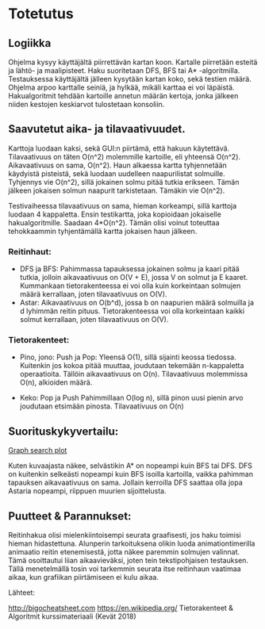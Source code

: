 # Totetutus

## Logiikka

Ohjelma kysyy käyttäjältä piirrettävän kartan koon. Kartalle piirretään esteitä ja lähtö- ja maalipisteet. Haku suoritetaan DFS,
BFS tai A* -algoritmilla. Testauksessa käyttäjältä jälleen kysytään kartan koko, sekä testien määrä. Ohjelma arpoo karttalle seiniä,
ja hylkää, mikäli karttaa ei voi läpäistä. Hakualgoritmit tehdään kartoille annetun määrän kertoja, jonka jälkeen niiden kestojen
keskiarvot tulostetaan konsoliin.

## Saavutetut aika- ja tilavaativuudet.

Karttoja luodaan kaksi, sekä GUI:n piirtämä, että hakuun käytettävä. Tilavaativuus on täten O(n^2) molemmille kartoille, eli 
yhteensä O(n^2). Aikavaativuus on sama, O(n^2). Haun alkaessa kartta tyhjennetään käydyistä pisteistä, sekä luodaan uudelleen
naapurilistat solmuille. Tyhjennys vie O(n^2), sillä jokainen solmu pitää tutkia erikseen. Tämän jälkeen jokaisen solmun naapurit
tarkistetaan. Tämäkin vie O(n^2). 

Testivaiheessa tilavaativuus on sama, hieman korkeampi, sillä karttoja luodaan 4 kappaletta. Ensin testikartta, joka kopioidaan
jokaiselle hakualgoritmille. Saadaan 4*O(n^2). Tämän olisi voinut toteuttaa tehokkaammin tyhjentämällä kartta jokaisen haun jälkeen.


### Reitinhaut:
* DFS ja BFS: Pahimmassa tapauksessa jokainen solmu ja kaari pitää tutkia, jolloin aikavaativuus on O(V + E), 
jossa V on solmut ja E kaaret. Kummankaan tietorakenteessa ei voi olla kuin korkeintaan solmujen määrä kerrallaan, joten tilavaativuus
on O(V).
* Astar: Aikavaativuus on O(b^d), jossa b on naapurien määrä solmuilla ja d lyhimmän reitin pituus. Tietorakenteessa voi olla
korkeintaan kaikki solmut kerrallaan, joten tilavaativuus on O(V).

### Tietorakenteet:
* Pino, jono: Push ja Pop: Yleensä O(1), sillä sijainti keossa tiedossa. Kuitenkin jos kokoa pitää muuttaa, joudutaan tekemään
n-kappaletta operaatioita. Tällöin aikavaativuus on O(n). Tilavaativuus molemmissa O(n), alkioiden määrä.

* Keko: Pop ja Push Pahimmillaan O(log n), sillä pinon uusi pienin arvo joudutaan etsimään pinosta. Tilavaativuus on O(n)


## Suorituskykyvertailu:

[Graph search plot](https://github.com/obisi/BisiGraphSearchComparison/blob/master/dokumentaatio/Plots/Graph_Search_Plot.png)

Kuten kuvaajasta näkee, selvästikin A* on nopeampi kuin BFS tai DFS. DFS on kuitenkin selkeästi nopeampi kuin BFS isoilla kartoilla,
vaikka pahimman tapauksen aikavaativuus on sama. Jollain kerroilla DFS saattaa olla jopa Astaria nopeampi, riippuen muurien sijoittelusta.

## Puutteet & Parannukset:

Reitinhakua olisi mielenkiintoisempi seurata graafisesti, jos haku toimisi hieman hidastettuna. Alunperin tarkoituksena olikin luoda
animationtimerilla animaatio reitin etenemisestä, jotta näkee paremmin solmujen valinnat. Tämä osoittautui liian aikaavieväksi,
joten tein tekstipohjaisen testauksen. Tällä menetelmällä tosin voi tarkemmin seurata itse reitinhaun vaatimaa aikaa, kun grafiikan
piirtämiseen ei kulu aikaa.


Lähteet:

http://bigocheatsheet.com
https://en.wikipedia.org/
Tietorakenteet & Algoritmit kurssimateriaali (Kevät 2018)

